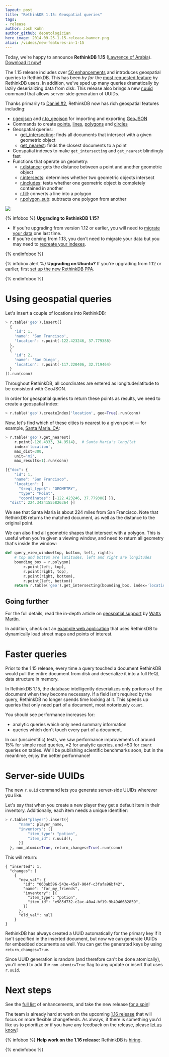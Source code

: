 ```yaml
---
layout: post
title: "RethinkDB 1.15: Geospatial queries"
tags:
- release
author: Josh Kuhn
author_github: deontologician
hero_image: 2014-09-25-1.15-release-banner.png
alias: /videos/new-features-in-1-15
---
```


Today, we're happy to announce __RethinkDB 1.15__ ([Lawrence of Arabia][yt]).
[Download it now!][install]

[yt]: https://www.youtube.com/watch?v=zmr1iSG3RTA
[install]: /docs/install

The 1.15 release includes over [50 enhancements][] and introduces geospatial
queries to RethinkDB. This has been _by far_ the [most requested
feature][#1158] by RethinkDB users. In addition, we've sped up many queries
dramatically by lazily deserializing data from disk. This release also brings a
new [r.uuid][] command that allows server-side generation of UUIDs.
<!--more-->

[50 enhancements]: https://github.com/rethinkdb/rethinkdb/issues?q=is%3Aissue+milestone%3A1.15+is%3Aclosed
[#1158]: https://github.com/rethinkdb/rethinkdb/issues/1158
[r.uuid]: /docs/javascript/uuid

Thanks primarily to [Daniel #2][], RethinkDB now has rich geospatial features including:

- [r.geojson][] and [r.to_geojson][] for importing and exporting [GeoJSON][]
- Commands to create [points][], [lines][], [polygons][] and [circles][]
- Geospatial queries:
     - [get_intersecting][]: finds all documents that intersect with a given geometric object
     - [get_nearest][]: finds the closest documents to a point
- Geospatial indexes to make `get_intersecting` and `get_nearest` blindingly fast
- Functions that operate on geometry:
     - [r.distance][]: gets the distance between a point and another geometric object
     - [r.intersects][]: determines whether two geometric objects intersect
     - [r.includes][]: tests whether one geometric object is completely contained in another
     - [r.fill][]: converts a line into a polygon
     - [r.polygon_sub][]: subtracts one polygon from another

[Daniel #2]: https://github.com/danielmewes
[get_intersecting]: /api/javascript/get_intersecting
[get_nearest]: /api/javascript/get_nearest
[r.distance]: /api/javascript/distance
[r.intersects]: /api/javascript/intersects
[r.includes]: /api/javascript/includes
[r.fill]: /api/javascript/fill
[r.polygon_sub]: /api/javascript/polygon_sub
[r.to_geojson]: /api/javascript/to_geojson
[r.geojson]: /api/javascript/geojson
[GeoJSON]: http://geojson.org
[points]: /api/javascript/point
[lines]: /api/javascript/line
[polygons]: /api/javascript/polygon
[circles]: /api/javascript/circle

<a href="https://www.youtube.com/watch?v=jJ6SwALDt2c">
    <img src="/assets/images/videos/releases/rethinkdb-1.15.png">
</a>

{% infobox %}
__Upgrading to RethinkDB 1.15?__

  - If you're upgrading from version 1.12 or earlier, you will need to [migrate
    your data][] one last time.
  - If you're coming from 1.13, you don't need to migrate your data but you may
    need to [recreate your indexes][].

[migrate your data]: /docs/migration/
[recreate your indexes]: /docs/troubleshooting/#my-secondary-index-is-outdated
{% endinfobox %}

{% infobox alert %}
__Upgrading on Ubuntu?__ If you're upgrading from 1.12 or earlier, first [set
up the new RethinkDB PPA][ubuntu].

[ubuntu]: /docs/install/ubuntu
{% endinfobox %}

# Using geospatial queries

Let's insert a couple of locations into RethinkDB:

```py
> r.table('geo').insert([
  {
    'id': 1,
    'name': 'San Francisco',
    'location': r.point(-122.423246, 37.779388)
  },
  {
    'id': 2,
    'name': 'San Diego',
    'location': r.point(-117.220406, 32.719464)
  }
]).run(conn)
```

Throughout RethinkDB, all coordinates are entered as longitude/latitude to be
consistent with GeoJSON.

In order for geospatial queries to return these points as results, we need to
create a geospatial index:

```py
> r.table('geo').createIndex('location', geo=True).run(conn)
```

Now, let's find which of these cities is nearest to a given point &mdash; for
example, [Santa Maria, CA][]:

[Santa Maria, CA]: https://goo.gl/maps/iRVWv

```py
> r.table('geo').get_nearest(
    r.point(-120.4333, 34.9514),  # Santa Maria's long/lat
    index='location',
    max_dist=300,
    unit='mi',
    max_results=1).run(conn)

[{"doc": {
    "id": 1,
    "name": "San Francisco",
    "location": {
      "$reql_type$": "GEOMETRY",
      "type": "Point",
      "coordinates": [-122.423246, 37.779388] }},
  "dist": 224.34241555826364 }]
```

We see that Santa Maria is about 224 miles from San Francisco. Note that
RethinkDB returns the matched document, as well as the distance to the original
point.

We can also find all geometric shapes that intersect with a polygon. This is
useful when you're given a viewing window, and need to return all geometry
that's inside the window:

```py
def query_view_window(top, bottom, left, right):
    # top and bottom are latitudes, left and right are longitudes
    bounding_box = r.polygon(
        r.point(left, top),
        r.point(right, top),
        r.point(right, bottom),
        r.point(left, bottom))
    return r.table('geo').get_intersecting(bounding_box, index='location').run(conn)
```

## Going further ##

For the full details, read the in-depth article on [geospatial support][] by
[Watts Martin][].

In addition, check out an [example web application][] that uses RethinkDB to
dynamically load street maps and points of interest.

[geospatial support]: /docs/geo-support/
[Watts Martin]: https://github.com/chipotle
[example web application]: https://github.com/rethinkdb/geojson-streetmaps

# Faster queries #

Prior to the 1.15 release, every time a query touched a document RethinkDB
would pull the entire document from disk and deserialize it into a full ReQL
data structure in memory.

In RethinkDB 1.15, the database intelligently deserializes only portions of the
document when they become necessary. If a field isn't required by the query,
RethinkDB no longer spends time looking at it. This speeds up queries that only
need part of a document, most notoriously `count`.

You should see performance increases for:

- analytic queries which only need summary information
- queries which don't touch every part of a document.

In our (unscientific) tests, we saw performance improvements of around 15% for
simple read queries, &times;2 for analytic queries, and &times;50 for `count`
queries on tables. We'll be publishing scientific benchmarks soon, but in the
meantime, enjoy the better performance!

# Server-side UUIDs

The new `r.uuid` command lets you generate server-side UUIDs wherever you like.

Let's say that when you create a new player they get a default item in their
inventory. Additionally, each item needs a unique identifier:

```py
> r.table("player").insert({
      "name": player_name,
      "inventory": [{
          "item_type": "potion",
          "item_id": r.uuid(),
      }]
  }, non_atomic=True, return_changes=True).run(conn)
```

This will return:

```
{ "inserted": 1,
  "changes": [
    {
      "new_val": {
        "id": "063ab596-543e-45a7-904f-c3fafa96bf42",
        "name": "for_my_friends",
        "inventory": [{
          "item_type": "potion",
          "item_id": "e985d732-c2ac-40a4-bf19-9b4946632859",
        }]
      },
      "old_val": null
    }
}
```

RethinkDB has always created a UUID automatically for the primary key if it
isn't specified in the inserted document, but now we can generate UUIDs for
embedded documents as well. You can get the generated keys by using
`return_changes=True`.

Since UUID generation is random (and therefore can't be done atomically),
you'll need to add the `non_atomic=True` flag to any update or insert that uses
`r.uuid`.

# Next steps 

See the [full list][] of enhancements, and take the new release [for a spin][]!

The team is already hard at work on the upcoming [1.16 release][] that will
focus on more flexible changefeeds. As always, if there is something you'd like
us to prioritize or if you have any feedback on the release, please [let us
know][]!

[full list]: https://github.com/rethinkdb/rethinkdb/issues?q=milestone%3A1.15
[for a spin]: /docs/install/
[1.16 release]: https://github.com/rethinkdb/rethinkdb/issues?q=milestone%3A1.16+is%3Aopen
[let us know]: https://github.com/rethinkdb/rethinkdb/issues

{% infobox %}
__Help work on the 1.16 release:__ RethinkDB is [hiring][].

[hiring]: /jobs
{% endinfobox %}
